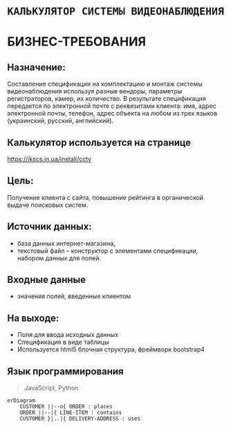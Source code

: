 # `КАЛЬКУЛЯТОР СИСТЕМЫ ВИДЕОНАБЛЮДЕНИЯ`
# БИЗНЕС-ТРЕБОВАНИЯ 

## Назначение:
Составление спецификации на комплектацию и монтаж системы видеонаблюдения используя разные вендоры, параметры регистраторов, камер, их количество. В результате спецификация передается по электронной почте с реквизитами клиента: имя, адрес электронной почты, телефон, адрес объекта на любом из трех языков (украинский, русский, английский).

## Калькулятор используется на странице 
https://ikscs.in.ua/install/cctv

## Цель: 
Получение клиента с сайта, повышение рейтинга в органической выдаче поисковых систем.

## Источник данных: 
* база данных интернет-магазина, 
* текстовый файл – конструктор с элементами спецификации, набором данных для полей.

## Входные данные  
* значения полей, введенные клиентом

## На выходе:
*	Поля для ввода исходных данных
*	Спецификация в виде таблицы
*	Используется html5 блочная структура, фреймворк bootstrap4

## Язык программирования 
> JavaSсript, Python

```mermaid
erDiagram
    CUSTOMER ||--o{ ORDER : places
    ORDER ||--|{ LINE-ITEM : contains
    CUSTOMER }|..|{ DELIVERY-ADDRESS : uses
```

